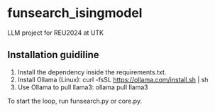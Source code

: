 # funsearch_isingmodel
LLM project for REU2024 at UTK

Installation guidiline
--------------------------------------------------------------------------
1. Install the dependency inside the requirements.txt.
2. Install Ollama (Linux): curl -fsSL https://ollama.com/install.sh | sh
3. Use Ollama to pull llama3: ollama pull llama3

To start the loop, run funsearch.py or core.py.
